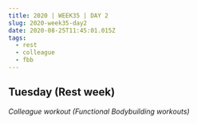 ```yaml
---
title: 2020 | WEEK35 | DAY 2
slug: 2020-week35-day2
date: 2020-08-25T11:45:01.015Z
tags:
  - rest
  - colleague
  - fbb
---
```

## Tuesday (Rest week)

*Colleague workout (Functional Bodybuilding workouts)*